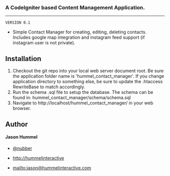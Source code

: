 ### A CodeIgniter based Content Management Application.
---------------------------------------------------

	VERSION 0.1

* Simple Contact Manager for creating, editing, deleting contacts. Includes google map integration and instagram feed support (if instagram user is not private).

Installation
-------------------
1. Checkout the git repo into your local web server document root. Be sure the application folder name is 'hummel_contact_manager'. If you change application directory to something else, be sure to update the .htaccess RewriteBase to match accordingly.
2. Run the schema .sql file to setup the database. The schema can be found in: hummel_contact_manager/schema/schema.sql
3. Navigate to http://localhost/hummel_contact_manager/ in your web browser.


## Author

#### Jason Hummel

+	[@nubber](https://github.com/nubber)

+	[http://hummelinteractive](http://hummelinteractive.com)

+	<mailto:jason@hummelinteractive.com>
